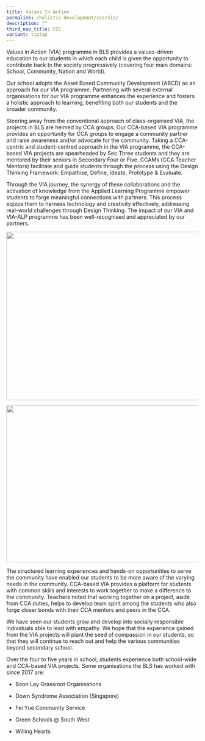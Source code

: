 ```yaml
---
title: Values In Action
permalink: /holistic-development/cce/via/
description: ""
third_nav_title: CCE
variant: tiptap
---
```

<p>Values in Action (VIA) programme in BLS provides a values-driven education
to our students in which each child is given the opportunity to contribute
back to the society progressively (covering four main domains: School,
Community, Nation and World).</p>
<p>Our school adopts the Asset Based Community Development (ABCD) as an approach
for our VIA programme. Partnering with several external organisations for
our VIA programme enhances the experience and fosters a holistic approach
to learning, benefiting both our students and the broader community.</p>
<p>Steering away from the conventional approach of class-organised VIA, the
projects in BLS are helmed by CCA groups. Our CCA-based VIA programme provides
an opportunity for CCA groups to engage a community partner and raise awareness
and/or advocate for the community. Taking a CCA-centric and student-centred
approach in the VIA programme, the CCA-based VIA projects are spearheaded
by Sec Three students and they are mentored by their seniors in Secondary
Four or Five. CCAMs (CCA Teacher Mentors) facilitate and guide students
through the process using the Design Thinking Framework: Empathise, Define,
Ideate, Prototype &amp; Evaluate.</p>
<p>Through the VIA journey, the synergy of these collaborations and the activation
of knowledge from the Applied Learning Programme empower students to forge
meaningful connections with partners. This process equips them to harness
technology and creativity effectively, addressing real-world challenges
through Design Thinking. The impact of our VIA and VIA-ALP programme has
been well-recognised and appreciated by our partners.</p>
<div class="isomer-image-wrapper">
<img style="margin-left:0px;margin-top:0px;" height="442" width="602" src="https://lh7-rt.googleusercontent.com/docsz/AD_4nXcHRlRLbYYNYRDH54Mg3N4dyHNqXhtZ2GQa3lxUyhzQhx4N5pqDTXzUMMgl65xqhYZkt9qMjTY0CxmQ8Ic7t18nRjtJyThzep4dsvmqF7X9hu_zb5XE_JuErhyBPr_F3PeNaqVg?key=9Kvl4wGGexhGKWC80sQNpg">
</div>
<p></p>
<div class="isomer-image-wrapper">
<img style="margin-left:0px;margin-top:0px;" height="412" width="608" src="https://lh7-rt.googleusercontent.com/docsz/AD_4nXfemJ9sW788X4G7DlkWGHK5FauSpPuZHSA4rub9_UgRX-MW6SW_tEc8eeTcqgCcvPVb4kq-rGIp-RWXSWjtdRu0VfwYKGuXbahVCVZsGXNtQFH0p7TxK9olz4F_W3wLvap5GGyMAw?key=9Kvl4wGGexhGKWC80sQNpg">
</div>
<p>The structured learning experiences and hands-on opportunities to serve
the community have enabled our students to be more aware of the varying
needs in the community. CCA-based VIA provides a platform for students
with common skills and interests to work together to make a difference
to the community. Teachers noted that working together on a project, aside
from CCA duties, helps to develop team spirit among the students who also
forge closer bonds with their CCA mentors and peers in the CCA.</p>
<p>We have seen our students grow and develop into socially responsible individuals
able to lead with empathy. We hope that the experience gained from the
VIA projects will plant the seed of compassion in our students, so that
they will continue to reach out and help the various communities beyond
secondary school.</p>
<p>Over the four to five years in school, students experience both school-wide
and CCA-based VIA projects. Some organisations the BLS has worked with
since 2017 are:</p>
<ul>
<li>
<p>Boon Lay Grassroot Organisations</p>
</li>
<li>
<p>Down Syndrome Association (Singapore)</p>
</li>
<li>
<p>Fei Yue Community Service</p>
</li>
<li>
<p>Green Schools @ South West</p>
</li>
<li>
<p>Willing Hearts</p>
</li>
</ul>
<p></p>